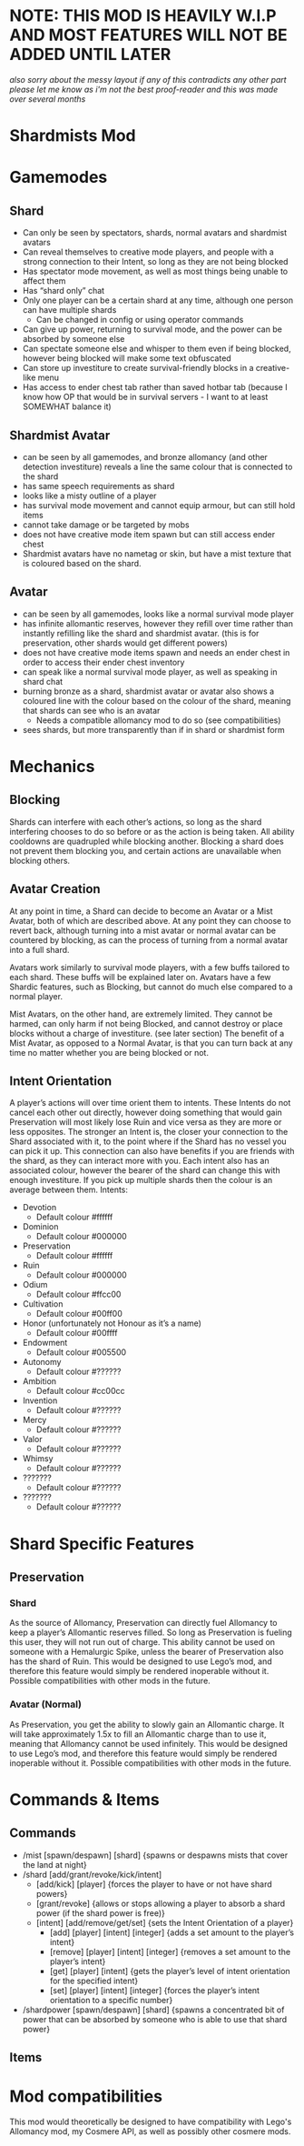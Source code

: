# **NOTE: THIS MOD IS HEAVILY W.I.P AND MOST FEATURES WILL NOT BE ADDED UNTIL LATER**
*also sorry about the messy layout*
*if any of this contradicts any other part please let me know as i'm not the best proof-reader and this was made over several months*


# Shardmists Mod


# Gamemodes
## Shard
- Can only be seen by spectators, shards, normal avatars and shardmist avatars
- Can reveal themselves to creative mode players, and people with a strong connection to their Intent, so long as they are not being blocked
- Has spectator mode movement, as well as most things being unable to affect them
- Has “shard only” chat
- Only one player can be a certain shard at any time, although one person can have multiple shards
   - Can be changed in config or using operator commands
- Can give up power, returning to survival mode, and the power can be absorbed by someone else
- Can spectate someone else and whisper to them even if being blocked, however being blocked will make some text obfuscated
- Can store up investiture to create survival-friendly blocks in a creative-like menu
- Has access to ender chest tab rather than saved hotbar tab (because I know how OP that would be in survival servers   - I want to at least SOMEWHAT balance it)

## Shardmist Avatar
- can be seen by all gamemodes, and bronze allomancy (and other detection investiture) reveals a line the same colour that is connected to the shard
- has same speech requirements as shard
- looks like a misty outline of a player
- has survival mode movement and cannot equip armour, but can still hold items
- cannot take damage or be targeted by mobs
- does not have creative mode item spawn but can still access ender chest
- Shardmist avatars have no nametag or skin, but have a mist texture that is coloured based on the shard.

## Avatar
- can be seen by all gamemodes, looks like a normal survival mode player
- has infinite allomantic reserves, however they refill over time rather than instantly refilling like the shard and shardmist avatar. (this is for preservation, other shards would get different powers)
- does not have creative mode items spawn and needs an ender chest in order to access their ender chest inventory
- can speak like a normal survival mode player, as well as speaking in shard chat
- burning bronze as a shard, shardmist avatar or avatar also shows a coloured line with the colour based on the colour of the shard, meaning that shards can see who is an avatar
   - Needs a compatible allomancy mod to do so (see compatibilities)
- sees shards, but more transparently than if in shard or shardmist form

# Mechanics
## Blocking
Shards can interfere with each other’s actions, so long as the shard interfering chooses to do so before or as the action is being taken. All ability cooldowns are quadrupled while blocking another. Blocking a shard does not prevent them blocking you, and certain actions are unavailable when blocking others.

## Avatar Creation
At any point in time, a Shard can decide to become an Avatar or a Mist Avatar, both of which are described above. At any point they can choose to revert back, although turning into a mist avatar or normal avatar can be countered by blocking, as can the process of turning from a normal avatar into a full shard.

Avatars work similarly to survival mode players, with a few buffs tailored to each shard. These buffs will be explained later on. Avatars have a few Shardic features, such as Blocking, but cannot do much else compared to a normal player.

Mist Avatars, on the other hand, are extremely limited. They cannot be harmed, can only harm if not being Blocked, and cannot destroy or place blocks without a charge of investiture. (see later section) The benefit of a Mist Avatar, as opposed to a Normal Avatar, is that you can turn back at any time no matter whether you are being blocked or not.

## Intent Orientation
A player’s actions will over time orient them to intents. These Intents do not cancel each other out directly, however doing something that would gain Preservation will most likely lose Ruin and vice versa as they are more or less opposites. The stronger an Intent is, the closer your connection to the Shard associated with it, to the point where if the Shard has no vessel you can pick it up. This connection can also have benefits if you are friends with the shard, as they can interact more with you.
Each intent also has an associated colour, however the bearer of the shard can change this with enough investiture.
If you pick up multiple shards then the colour is an average between them.
Intents:
- Devotion
   - Default colour #ffffff
- Dominion
   - Default colour #000000
- Preservation
   - Default colour #ffffff
- Ruin
   - Default colour #000000
- Odium
   - Default colour #ffcc00
- Cultivation
   - Default colour #00ff00
- Honor (unfortunately not Honour as it’s a name)
   - Default colour #00ffff
- Endowment
   - Default colour #005500
- Autonomy
   - Default colour #??????
- Ambition
   - Default colour #cc00cc
- Invention
   - Default colour #??????
- Mercy
   - Default colour #??????
- Valor
   - Default colour #??????
- Whimsy
   - Default colour #??????
- ???????
   - Default colour #??????
- ???????
   - Default colour #??????


# Shard Specific Features
## Preservation
### Shard
As the source of Allomancy, Preservation can directly fuel Allomancy to keep a player’s Allomantic reserves filled. So long as Preservation is fueling this user, they will not run out of charge. This ability cannot be used on someone with a Hemalurgic Spike, unless the bearer of Preservation also has the shard of Ruin.
This would be designed to use Lego’s mod, and therefore this feature would simply be rendered inoperable without it. Possible compatibilities with other mods in the future.

### Avatar (Normal)
As Preservation, you get the ability to slowly gain an Allomantic charge. It will take approximately 1.5x to fill an Allomantic charge than to use it, meaning that Allomancy cannot be used infinitely.
This would be designed to use Lego’s mod, and therefore this feature would simply be rendered inoperable without it. Possible compatibilities with other mods in the future.



# Commands & Items
## Commands
- /mist [spawn/despawn] [shard] {spawns or despawns mists that cover the land at night}
- /shard [add/grant/revoke/kick/intent]
   - [add/kick] [player] {forces the player to have or not have shard powers}
   - [grant/revoke] {allows or stops allowing a player to absorb a shard power (if the shard power is free)}
   - [intent] [add/remove/get/set] {sets the Intent Orientation of a player}
     - [add] [player] [intent] [integer] {adds a set amount to the player’s intent}
     - [remove] [player] [intent] [integer] {removes a set amount to the player’s intent}
     - [get] [player] [intent] {gets the player’s level of intent orientation for the specified intent}
     - [set] [player] [intent] [integer] {forces the player’s intent orientation to a specific number}
- /shardpower [spawn/despawn] [shard] {spawns a concentrated bit of power that can be absorbed by someone who is able to use that shard power}

## Items

# Mod compatibilities
This mod would theoretically be designed to have compatibility with Lego's Allomancy mod, my Cosmere API, as well as possibly other cosmere mods.

